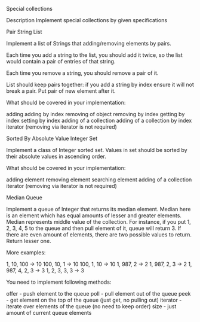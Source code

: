 Special collections

Description
Implement special collections by given specifications

Pair String List

Implement a list of Strings that adding/removing elements by pairs.

Each time you add a string to the list, you should add it twice, so the list would contain a pair of entries of that string.

Each time you remove a string, you should remove a pair of it.

List should keep pairs together: if you add a string by index ensure it will not break a pair. Put pair of new element after it.

What should be covered in your implementation:

adding
adding by index
removing of object
removing by index
getting by index
setting by index
adding of a collection
adding of a collection by index
iterator (removing via iterator is not required)


Sorted By Absolute Value Integer Set

Implement a class of Integer sorted set. Values in set should be sorted by their absolute values in ascending order.

What should be covered in your implementation:

adding element
removing element
searching element
adding of a collection
iterator (removing via iterator is not required)


Median Queue

Implement a queue of Integer that returns its median element.
Median here is an element which has equal amounts of lesser and greater elements. Median represents middle value of the collection.
For instance, if you put 1, 2, 3, 4, 5 to the queue and then pull element of it, queue will return 3.
If there are even amount of elements, there are two possible values to return. Return lesser one.


More examples:

1, 10, 100 → 10
100, 10, 1 → 10
100, 1, 10 → 10
1, 987, 2 → 2
1, 987, 2, 3 → 2
1, 987, 4, 2, 3 → 3
1, 2, 3, 3, 3 → 3

You need to implement following methods:

offer - push element to the queue
poll - pull element out of the queue
peek - get element on the top of the queue (just get, no pulling out)
iterator - iterate over elements of the queue (no need to keep order)
size - just amount of current queue elements
